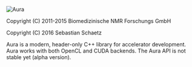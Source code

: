 ![Aura](https://raw.githubusercontent.com/sschaetz/aura/develop/doc/logo.png)

Copyright (C) 2011-2015 Biomedizinische NMR Forschungs GmbH

Copyright (C) 2016 Sebastian Schaetz 

Aura is a modern, header-only C++ library for accelerator development. Aura 
works with both OpenCL and CUDA backends. The Aura API is not stable yet (alpha
version).
